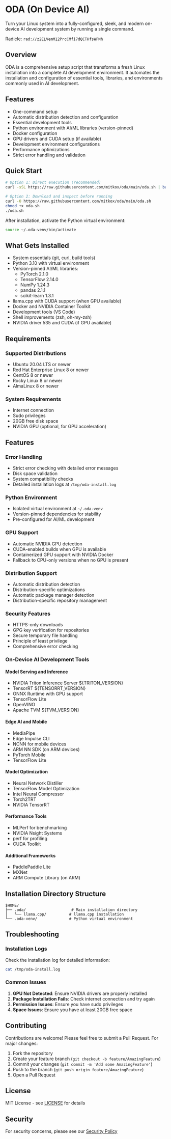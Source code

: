 # ODA (On Device AI)

Turn your Linux system into a fully-configured, sleek, and modern on-device AI development system by running a single command.

Radicle: `rad://z2ELVemM12PrcCMfi7dQCTHfsWPNh`

## Overview

ODA is a comprehensive setup script that transforms a fresh Linux installation into a complete AI development environment. It automates the installation and configuration of essential tools, libraries, and environments commonly used in AI development.

## Features

- One-command setup
- Automatic distribution detection and configuration
- Essential development tools
- Python environment with AI/ML libraries (version-pinned)
- Docker configuration
- GPU drivers and CUDA setup (if available)
- Development environment configurations
- Performance optimizations
- Strict error handling and validation

## Quick Start

```bash
# Option 1: Direct execution (recommended)
curl -sSL https://raw.githubusercontent.com/mitkox/oda/main/oda.sh | bash

# Option 2: Download and inspect before running
curl -O https://raw.githubusercontent.com/mitkox/oda/main/oda.sh
chmod +x oda.sh
./oda.sh
```

After installation, activate the Python virtual environment:
```bash
source ~/.oda-venv/bin/activate
```

## What Gets Installed

- System essentials (git, curl, build tools)
- Python 3.10 with virtual environment
- Version-pinned AI/ML libraries:
  - PyTorch 2.1.0
  - TensorFlow 2.14.0
  - NumPy 1.24.3
  - pandas 2.1.1
  - scikit-learn 1.3.1
- llama.cpp with CUDA support (when GPU available)
- Docker and NVIDIA Container Toolkit
- Development tools (VS Code)
- Shell improvements (zsh, oh-my-zsh)
- NVIDIA driver 535 and CUDA (if GPU available)

## Requirements

### Supported Distributions
- Ubuntu 20.04 LTS or newer
- Red Hat Enterprise Linux 8 or newer
- CentOS 8 or newer
- Rocky Linux 8 or newer
- AlmaLinux 8 or newer

### System Requirements
- Internet connection
- Sudo privileges
- 20GB free disk space
- NVIDIA GPU (optional, for GPU acceleration)

## Features

### Error Handling
- Strict error checking with detailed error messages
- Disk space validation
- System compatibility checks
- Detailed installation logs at `/tmp/oda-install.log`

### Python Environment
- Isolated virtual environment at `~/.oda-venv`
- Version-pinned dependencies for stability
- Pre-configured for AI/ML development

### GPU Support
- Automatic NVIDIA GPU detection
- CUDA-enabled builds when GPU is available
- Containerized GPU support with NVIDIA Docker
- Fallback to CPU-only versions when no GPU is present

### Distribution Support
- Automatic distribution detection
- Distribution-specific optimizations
- Automatic package manager detection
- Distribution-specific repository management

### Security Features
- HTTPS-only downloads
- GPG key verification for repositories
- Secure temporary file handling
- Principle of least privilege
- Comprehensive error checking

### On-Device AI Development Tools

#### Model Serving and Inference
- NVIDIA Triton Inference Server ${TRITON_VERSION}
- TensorRT ${TENSORRT_VERSION}
- ONNX Runtime with GPU support
- TensorFlow Lite
- OpenVINO
- Apache TVM ${TVM_VERSION}

#### Edge AI and Mobile
- MediaPipe
- Edge Impulse CLI
- NCNN for mobile devices
- ARM NN SDK (on ARM devices)
- PyTorch Mobile
- TensorFlow Lite

#### Model Optimization
- Neural Network Distiller
- TensorFlow Model Optimization
- Intel Neural Compressor
- Torch2TRT
- NVIDIA TensorRT

#### Performance Tools
- MLPerf for benchmarking
- NVIDIA Nsight Systems
- perf for profiling
- CUDA Toolkit

#### Additional Frameworks
- PaddlePaddle Lite
- MXNet
- ARM Compute Library (on ARM)

## Installation Directory Structure

```
$HOME/
├── .oda/                    # Main installation directory
│   └── llama.cpp/          # llama.cpp installation
└── .oda-venv/              # Python virtual environment
```

## Troubleshooting

### Installation Logs
Check the installation log for detailed information:
```bash
cat /tmp/oda-install.log
```

### Common Issues
1. **GPU Not Detected**: Ensure NVIDIA drivers are properly installed
2. **Package Installation Fails**: Check internet connection and try again
3. **Permission Issues**: Ensure you have sudo privileges
4. **Space Issues**: Ensure you have at least 20GB free space

## Contributing

Contributions are welcome! Please feel free to submit a Pull Request. For major changes:

1. Fork the repository
2. Create your feature branch (`git checkout -b feature/AmazingFeature`)
3. Commit your changes (`git commit -m 'Add some AmazingFeature'`)
4. Push to the branch (`git push origin feature/AmazingFeature`)
5. Open a Pull Request

## License

MIT License - see [LICENSE](LICENSE) for details

## Security

For security concerns, please see our [Security Policy](SECURITY.md)
